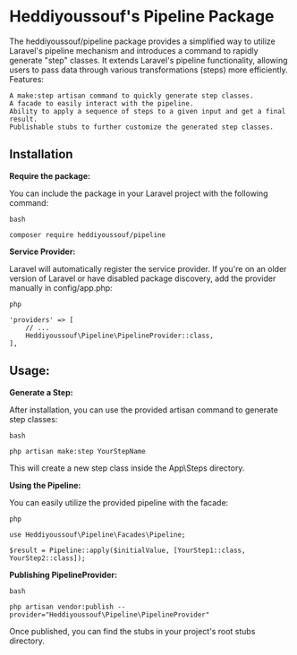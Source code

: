 # Heddiyoussouf's Pipeline Package

The heddiyoussouf/pipeline package provides a simplified way to utilize Laravel's pipeline mechanism and introduces a command to rapidly generate "step" classes. It extends Laravel's pipeline functionality, allowing users to pass data through various transformations (steps) more efficiently.
Features:

    A make:step artisan command to quickly generate step classes.
    A facade to easily interact with the pipeline.
    Ability to apply a sequence of steps to a given input and get a final result.
    Publishable stubs to further customize the generated step classes.

## Installation

  **Require the package:**

  You can include the package in your Laravel project with the following command:

    bash

    composer require heddiyoussouf/pipeline

**Service Provider:**

Laravel will automatically register the service provider. If you're on an older version of Laravel or have disabled package discovery, add the provider manually in config/app.php:

    php

    'providers' => [
        // ...
        Heddiyoussouf\Pipeline\PipelineProvider::class,
    ],

## Usage:

**Generate a Step:**

After installation, you can use the provided artisan command to generate step classes:

    bash

    php artisan make:step YourStepName

This will create a new step class inside the App\Steps directory.

**Using the Pipeline:**

You can easily utilize the provided pipeline with the facade:

    php

    use Heddiyoussouf\Pipeline\Facades\Pipeline;

    $result = Pipeline::apply($initialValue, [YourStep1::class, YourStep2::class]);

**Publishing PipelineProvider:**

    bash
    
    php artisan vendor:publish --provider="Heddiyoussouf\Pipeline\PipelineProvider"

Once published, you can find the stubs in your project's root stubs directory.
